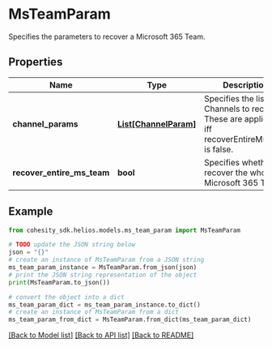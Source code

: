 # MsTeamParam

Specifies the parameters to recover a Microsoft 365 Team.

## Properties

Name | Type | Description | Notes
------------ | ------------- | ------------- | -------------
**channel_params** | [**List[ChannelParam]**](ChannelParam.md) | Specifies the list of Channels to recover. These are applicable iff recoverEntireMsTeam is false. | [optional] 
**recover_entire_ms_team** | **bool** | Specifies whether to recover the whole Microsoft 365 Team. | 

## Example

```python
from cohesity_sdk.helios.models.ms_team_param import MsTeamParam

# TODO update the JSON string below
json = "{}"
# create an instance of MsTeamParam from a JSON string
ms_team_param_instance = MsTeamParam.from_json(json)
# print the JSON string representation of the object
print(MsTeamParam.to_json())

# convert the object into a dict
ms_team_param_dict = ms_team_param_instance.to_dict()
# create an instance of MsTeamParam from a dict
ms_team_param_from_dict = MsTeamParam.from_dict(ms_team_param_dict)
```
[[Back to Model list]](../README.md#documentation-for-models) [[Back to API list]](../README.md#documentation-for-api-endpoints) [[Back to README]](../README.md)


